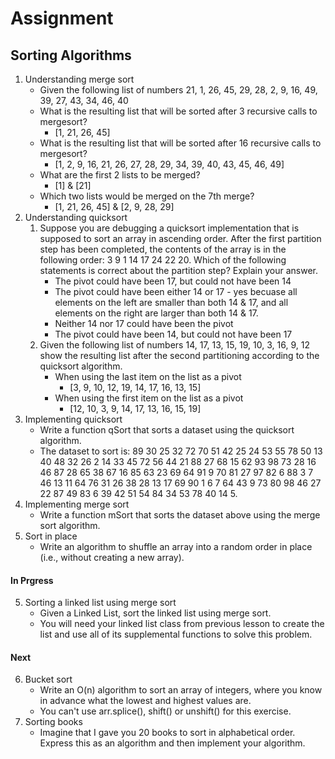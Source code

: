 # Assignment 
## Sorting Algorithms

1. Understanding merge sort
    - Given the following list of numbers 21, 1, 26, 45, 29, 28, 2, 9, 16, 49, 39, 27, 43, 34, 46, 40
    - What is the resulting list that will be sorted after 3 recursive calls to mergesort?
        - [1, 21, 26, 45]
    - What is the resulting list that will be sorted after 16 recursive calls to mergesort?
        - [1, 2, 9, 16, 21, 26, 27, 28, 29, 34, 39, 40, 43, 45, 46, 49]
    - What are the first 2 lists to be merged?
        - [1] & [21]
    - Which two lists would be merged on the 7th merge?
        - [1, 21, 26, 45] & [2, 9, 28, 29]
2. Understanding quicksort
    1. Suppose you are debugging a quicksort implementation that is supposed to sort an array in ascending order. After the first partition step has been completed, the contents of the array is in the following order: 3 9 1 14 17 24 22 20. Which of the following statements is correct about the partition step? Explain your answer.
        - The pivot could have been 17, but could not have been 14
        - The pivot could have been either 14 or 17 - yes becuase all elements on the left are smaller than both 14 & 17, and all elements on the right are larger than both 14 & 17.
        - Neither 14 nor 17 could have been the pivot
        - The pivot could have been 14, but could not have been 17
    2. Given the following list of numbers 14, 17, 13, 15, 19, 10, 3, 16, 9, 12 show the resulting list after the second partitioning according to the quicksort algorithm.
        - When using the last item on the list as a pivot
            - [3, 9, 10, 12, 19, 14, 17, 16, 13, 15]
        - When using the first item on the list as a pivot
            - [12, 10, 3, 9, 14, 17, 13, 16, 15, 19]
3. Implementing quicksort
    - Write a function qSort that sorts a dataset using the quicksort algorithm. 
    - The dataset to sort is: 89 30 25 32 72 70 51 42 25 24 53 55 78 50 13 40 48 32 26 2 14 33 45 72 56 44 21 88 27 68 15 62 93 98 73 28 16 46 87 28 65 38 67 16 85 63 23 69 64 91 9 70 81 27 97 82 6 88 3 7 46 13 11 64 76 31 26 38 28 13 17 69 90 1 6 7 64 43 9 73 80 98 46 27 22 87 49 83 6 39 42 51 54 84 34 53 78 40 14 5.
4. Implementing merge sort
    - Write a function mSort that sorts the dataset above using the merge sort algorithm.
7. Sort in place 
    - Write an algorithm to shuffle an array into a random order in place (i.e., without creating a new array).
#### In Prgress
5. Sorting a linked list using merge sort
    - Given a Linked List, sort the linked list using merge sort. 
    - You will need your linked list class from previous lesson to create the list and use all of its supplemental functions to solve this problem.
#### Next
6. Bucket sort
    - Write an O(n) algorithm to sort an array of integers, where you know in advance what the lowest and highest values are. 
    - You can't use arr.splice(), shift() or unshift() for this exercise.
8. Sorting books
    - Imagine that I gave you 20 books to sort in alphabetical order. Express this as an algorithm and then implement your algorithm.